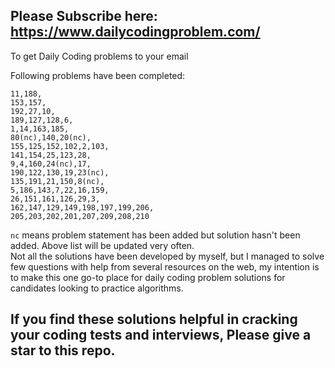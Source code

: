 ## Please Subscribe here: https://www.dailycodingproblem.com/  
To get Daily Coding problems to your email  
  
Following problems have been completed:  
```
11,188,
153,157,
192,27,10,
189,127,128,6,
1,14,163,185,
80(nc),140,20(nc),
155,125,152,102,2,103,
141,154,25,123,28,
9,4,160,24(nc),17,
190,122,130,19,23(nc),
135,191,21,150,8(nc),
5,186,143,7,22,16,159,
26,151,161,126,29,3,
162,147,129,149,198,197,199,206,  
205,203,202,201,207,209,208,210  
```  
`nc` means problem statement has been added but solution hasn't been added. Above list will be updated very often.  
Not all the solutions have been developed by myself, but I managed to solve few questions with help from several resources on the web, my intention is to make this one go-to place for daily coding problem solutions for candidates looking to practice algorithms.  
  
## If you find these solutions helpful in cracking your coding tests and interviews, Please give a star to this repo.   
